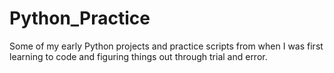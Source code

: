 # Python_Practice
Some of my early Python projects and practice scripts from when I was first learning to code and figuring things out through trial and error.

